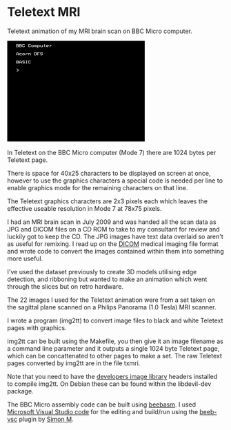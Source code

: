 # Teletext MRI
Teletext animation of my MRI brain scan on BBC Micro computer.

![Teletext MRI animation](teletextmri.gif?raw=true "Teletext MRI animation")

In Teletext on the BBC Micro computer (Mode 7) there are 1024 bytes per Teletext page.

There is space for 40x25 characters to be displayed on screen at once, however to use the graphics characters a special code is needed per line to enable graphics mode for the remaining characters on that line.

The Teletext graphics characters are 2x3 pixels each which leaves the effective useable resolution in Mode 7 at 78x75 pixels.

I had an MRI brain scan in July 2009 and was handed all the scan data as JPG and DICOM files on a CD ROM to take to my consultant for review and luckily got to keep the CD. The JPG images have text data overlaid so aren't as useful for remixing. I read up on the [DICOM](https://en.wikipedia.org/wiki/DICOM) medical imaging file format and wrote code to convert the images contained within them into something more useful.

I've used the dataset previously to create 3D models utilising edge detection, and ribboning but wanted to make an animation which went through the slices but on retro hardware.

The 22 images I used for the Teletext animation were from a set taken on the sagittal plane scanned on a Philips Panorama (1.0 Tesla) MRI scanner.

I wrote a program (img2tt) to convert image files to black and white Teletext pages with graphics.

img2tt can be built using the Makefile, you then give it an image filename as a command line parameter and it outputs a single 1024 byte Teletext page, which can be concattenated to other pages to make a set. The raw Teletext pages converted by img2tt are in the file txmri.

Note that you need to have the [developers image library](http://openil.sourceforge.net/) headers installed to compile img2tt. On Debian these can be found within the libdevil-dev package.

The BBC Micro assembly code can be built using [beebasm](https://github.com/stardot/beebasm). I used [Microsoft Visual Studio code](https://code.visualstudio.com/) for the editing and build/run using the [beeb-vsc](https://github.com/simondotm/beeb-vsc) plugin by [Simon M](https://github.com/simondotm).
